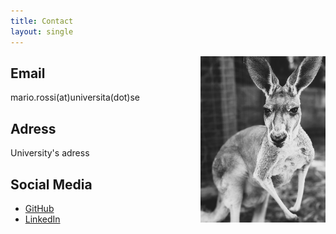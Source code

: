 ```yaml
---
title: Contact
layout: single
---
```


<div style="float: right; margin-left: 20px;">
  <img src="/assets/Portrait.jpg" alt="Your Name" width="200" />
</div>

## Email  
mario.rossi(at)universita(dot)se  

## Adress
University's adress

## Social Media  
- [GitHub](https://github.com/yourusername)  
- [LinkedIn](https://www.linkedin.com/in/yourname/)  
